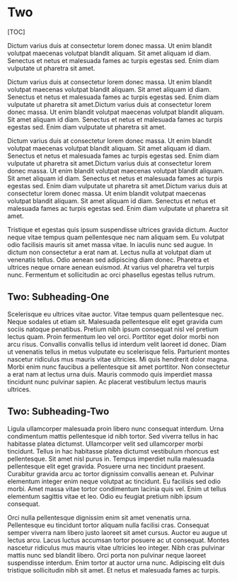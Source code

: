 # Two

[TOC]

Dictum varius duis at consectetur lorem donec massa. Ut enim blandit volutpat maecenas volutpat blandit aliquam. Sit amet aliquam id diam. Senectus et netus et malesuada fames ac turpis egestas sed. Enim diam vulputate ut pharetra sit amet.

Dictum varius duis at consectetur lorem donec massa. Ut enim blandit volutpat maecenas volutpat blandit aliquam. Sit amet aliquam id diam. Senectus et netus et malesuada fames ac turpis egestas sed. Enim diam vulputate ut pharetra sit amet.Dictum varius duis at consectetur lorem donec massa. Ut enim blandit volutpat maecenas volutpat blandit aliquam. Sit amet aliquam id diam. Senectus et netus et malesuada fames ac turpis egestas sed. Enim diam vulputate ut pharetra sit amet.

Dictum varius duis at consectetur lorem donec massa. Ut enim blandit volutpat maecenas volutpat blandit aliquam. Sit amet aliquam id diam. Senectus et netus et malesuada fames ac turpis egestas sed. Enim diam vulputate ut pharetra sit amet.Dictum varius duis at consectetur lorem donec massa. Ut enim blandit volutpat maecenas volutpat blandit aliquam. Sit amet aliquam id diam. Senectus et netus et malesuada fames ac turpis egestas sed. Enim diam vulputate ut pharetra sit amet.Dictum varius duis at consectetur lorem donec massa. Ut enim blandit volutpat maecenas volutpat blandit aliquam. Sit amet aliquam id diam. Senectus et netus et malesuada fames ac turpis egestas sed. Enim diam vulputate ut pharetra sit amet.

Tristique et egestas quis ipsum suspendisse ultrices gravida dictum. Auctor neque vitae tempus quam pellentesque nec nam aliquam sem. Eu volutpat odio facilisis mauris sit amet massa vitae. In iaculis nunc sed augue. In dictum non consectetur a erat nam at. Lectus nulla at volutpat diam ut venenatis tellus. Odio aenean sed adipiscing diam donec. Pharetra et ultrices neque ornare aenean euismod. At varius vel pharetra vel turpis nunc. Fermentum et sollicitudin ac orci phasellus egestas tellus rutrum.

## Two: Subheading-One

Scelerisque eu ultrices vitae auctor. Vitae tempus quam pellentesque nec. Neque sodales ut etiam sit. Malesuada pellentesque elit eget gravida cum sociis natoque penatibus. Pretium nibh ipsum consequat nisl vel pretium lectus quam. Proin fermentum leo vel orci. Porttitor eget dolor morbi non arcu risus. Convallis convallis tellus id interdum velit laoreet id donec. Diam ut venenatis tellus in metus vulputate eu scelerisque felis. Parturient montes nascetur ridiculus mus mauris vitae ultricies. Mi quis hendrerit dolor magna. Morbi enim nunc faucibus a pellentesque sit amet porttitor. Non consectetur a erat nam at lectus urna duis. Mauris commodo quis imperdiet massa tincidunt nunc pulvinar sapien. Ac placerat vestibulum lectus mauris ultrices.

## Two: Subheading-Two

Ligula ullamcorper malesuada proin libero nunc consequat interdum. Urna condimentum mattis pellentesque id nibh tortor. Sed viverra tellus in hac habitasse platea dictumst. Ullamcorper velit sed ullamcorper morbi tincidunt. Tellus in hac habitasse platea dictumst vestibulum rhoncus est pellentesque. Sit amet nisl purus in. Tempus imperdiet nulla malesuada pellentesque elit eget gravida. Posuere urna nec tincidunt praesent. Curabitur gravida arcu ac tortor dignissim convallis aenean et. Pulvinar elementum integer enim neque volutpat ac tincidunt. Eu facilisis sed odio morbi. Amet massa vitae tortor condimentum lacinia quis vel. Enim ut tellus elementum sagittis vitae et leo. Odio eu feugiat pretium nibh ipsum consequat.

Orci nulla pellentesque dignissim enim sit amet venenatis urna. Pellentesque eu tincidunt tortor aliquam nulla facilisi cras. Consequat semper viverra nam libero justo laoreet sit amet cursus. Auctor eu augue ut lectus arcu. Lacus luctus accumsan tortor posuere ac ut consequat. Montes nascetur ridiculus mus mauris vitae ultricies leo integer. Nibh cras pulvinar mattis nunc sed blandit libero. Orci porta non pulvinar neque laoreet suspendisse interdum. Enim tortor at auctor urna nunc. Adipiscing elit duis tristique sollicitudin nibh sit amet. Et netus et malesuada fames ac turpis.
